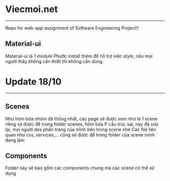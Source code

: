 # Viecmoi.net

---

Repo for web-app assignment of Software Engineering Project!!

## Material-ui

Material-ui là 1 module Phước install thêm để hỗ trợ việc style, nếu mọi người thấy không cần thiết thì không cần dùng.

# Update 18/10

---

## Scenes

Như hôm bữa nhóm đã thống nhất, các page sẽ được xem như là 1 scene riêng và được để trong folder scenes, hôm bữa P cấu trúc sai, nay đã sửa lại, mọi người des phần trang của mình bên trong scene nhé
Các file liên quan như css, services,... cũng sẽ được để trong folder của scene mình đang làm

## Components

Folder này sẽ bao gồm các components chung mà các scene có thể sử dụng
